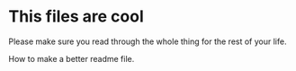 # This files are cool

Please make sure you read through the whole thing for the rest of your life.

How to make a better readme file.
